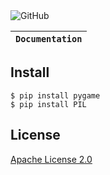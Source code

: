 <img alt="GitHub" src="https://img.shields.io/github/license/RomeuF/SnakeGame?style=plastic">

**`Documentation`** |
------------------- |

## Install

```
$ pip install pygame
$ pip install PIL
```

## License

[Apache License 2.0](LICENSE)
